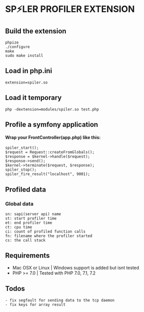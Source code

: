 # SP⚡LER PROFILER EXTENSION

## Build the extension
    phpize
    ./configure
    make
    sudo make install

## Load in php.ini
    extension=spiler.so

## Load it temporary
    php -dextension=modules/spiler.so test.php

## Profile a symfony application
#### Wrap your FrontController(app.php) like this:
    spiler_start();
    $request = Request::createFromGlobals();
    $response = $kernel->handle($request);
    $response->send();
    $kernel->terminate($request, $response);
    spiler_stop();
    spiler_fire_result("localhost", 9001);

## Profiled data
### Global data
    sn: sapi(server api) name
    st: start profiler time
    et: end profiler time
    ct: cpu time
    ci: count of profiled function calls
    fn: filename where the profiler started
    cs: the call stack

## Requirements
- Mac OSX or Linux | Windows support is added but isnt tested
- PHP >= 7.0 | Tested with PHP 7.0, 7.1, 7.2

## Todos
    - fix segfault for sending data to the tcp daemon
    - fix keys for array result
